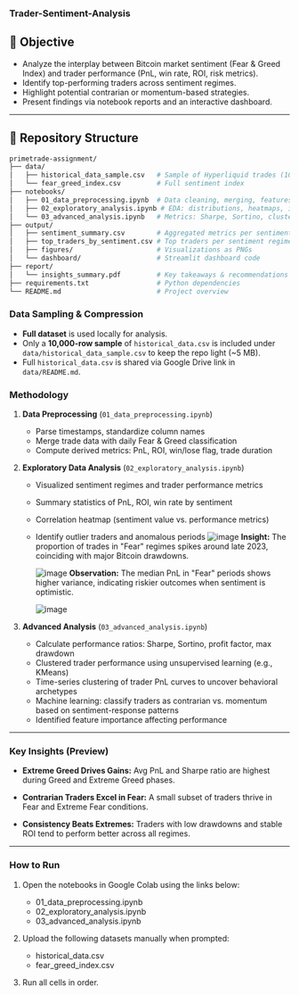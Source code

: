 ### Trader-Sentiment-Analysis
## 🎯 Objective
- Analyze the interplay between Bitcoin market sentiment (Fear & Greed Index) and trader performance (PnL, win rate, ROI, risk metrics).
- Identify top-performing traders across sentiment regimes.
- Highlight potential contrarian or momentum-based strategies.
- Present findings via notebook reports and an interactive dashboard.

---

## 📁 Repository Structure
```bash
primetrade-assignment/
├── data/
│   ├── historical_data_sample.csv   # Sample of Hyperliquid trades (10K rows)
│   └── fear_greed_index.csv         # Full sentiment index
├── notebooks/
│   ├── 01_data_preprocessing.ipynb  # Data cleaning, merging, features
│   ├── 02_exploratory_analysis.ipynb # EDA: distributions, heatmaps, insights
│   └── 03_advanced_analysis.ipynb   # Metrics: Sharpe, Sortino, clustering
├── output/
│   ├── sentiment_summary.csv        # Aggregated metrics per sentiment
│   ├── top_traders_by_sentiment.csv # Top traders per sentiment regime
│   ├── figures/                     # Visualizations as PNGs
│   └── dashboard/                   # Streamlit dashboard code
├── report/
│   └── insights_summary.pdf         # Key takeaways & recommendations
├── requirements.txt                 # Python dependencies
└── README.md                        # Project overview
```

### Data Sampling & Compression
- **Full dataset** is used locally for analysis.
- Only a **10,000-row sample** of `historical_data.csv` is included under `data/historical_data_sample.csv` to keep the repo light (~5 MB).
- Full `historical_data.csv` is shared via Google Drive link in `data/README.md`.



### Methodology
1. **Data Preprocessing** (`01_data_preprocessing.ipynb`)
   - Parse timestamps, standardize column names
   - Merge trade data with daily Fear & Greed classification
   - Compute derived metrics: PnL, ROI, win/lose flag, trade duration

2. **Exploratory Data Analysis** (`02_exploratory_analysis.ipynb`)
   - Visualized sentiment regimes and trader performance metrics
   - Summary statistics of PnL, ROI, win rate by sentiment
   - Correlation heatmap (sentiment value vs. performance metrics)
   - Identify outlier traders and anomalous periods
     ![image](https://github.com/user-attachments/assets/a807022d-c8e2-4f8c-bca8-350539edd80f)
     **Insight:** The proportion of trades in "Fear" regimes spikes around late 2023, coinciding with major Bitcoin drawdowns.

     ![image](https://github.com/user-attachments/assets/53acf066-3ff1-40e7-8ece-90db7b9a8f31)
     **Observation:** The median PnL in "Fear" periods shows higher variance, indicating riskier outcomes when sentiment is optimistic.

     ![image](https://github.com/user-attachments/assets/2ec404f7-35c6-41be-a37f-5a8a01075b06)




3. **Advanced Analysis** (`03_advanced_analysis.ipynb`)
   - Calculate performance ratios: Sharpe, Sortino, profit factor, max drawdown
   - Clustered trader performance using unsupervised learning (e.g., KMeans)
   - Time-series clustering of trader PnL curves to uncover behavioral archetypes
   - Machine learning: classify traders as contrarian vs. momentum based on sentiment-response patterns
   - Identified feature importance affecting performance

---

### Key Insights (Preview)
- **Extreme Greed Drives Gains:** Avg PnL and Sharpe ratio are highest during Greed and Extreme Greed phases.

- **Contrarian Traders Excel in Fear:** A small subset of traders thrive in Fear and Extreme Fear conditions.

- **Consistency Beats Extremes:** Traders with low drawdowns and stable ROI tend to perform better across all regimes.



---

### How to Run
1. Open the notebooks in Google Colab using the links below:
   - 01_data_preprocessing.ipynb
   - 02_exploratory_analysis.ipynb
   - 03_advanced_analysis.ipynb

2. Upload the following datasets manually when prompted:
   - historical_data.csv
   - fear_greed_index.csv

3. Run all cells in order.
